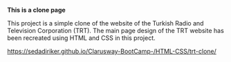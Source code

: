 **This is a clone page** 

This project is a simple clone of the website of the Turkish Radio and Television Corporation (TRT). The main page design of the TRT website has been recreated using HTML and CSS in this project.


https://sedadiriker.github.io/Clarusway-BootCamp-/HTML-CSS/trt-clone/